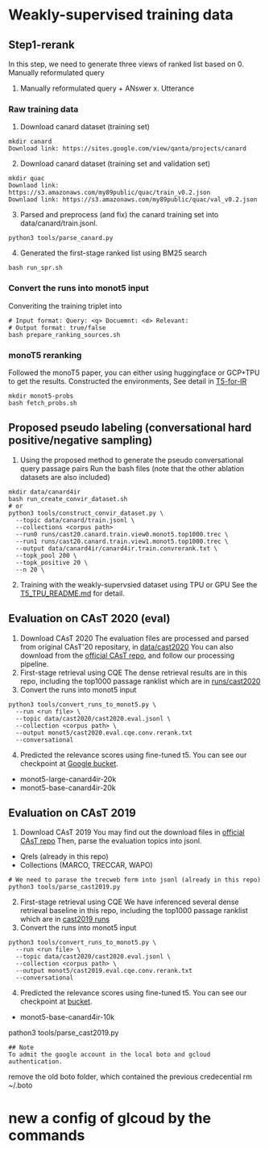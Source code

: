 # Weakly-supervised training data

## Step1-rerank
In this step, we need to generate three views of ranked list based on 
0. Manually reformulated query
1. Manually reformulated query + ANswer
x. Utterance

### Raw training data 
1. Download canard dataset (training set)
```
mkdir canard
Download link: https://sites.google.com/view/qanta/projects/canard
```
2. Download canard dataset (training set and validation set)
```
mkdir quac
Downlaod link: https://s3.amazonaws.com/my89public/quac/train_v0.2.json
Downlaod link: https://s3.amazonaws.com/my89public/quac/val_v0.2.json
```
3. Parsed and preprocess (and fix) the canard training set into data/canard/train.jsonl.
```
python3 tools/parse_canard.py 
```
4. Generated the first-stage ranked list using BM25 search
```
bash run_spr.sh
```

### Convert the runs into monot5 input
Converiting the training triplet into
```
# Input format: Query: <q> Docuemnt: <d> Relevant: 
# Output format: true/false
bash prepare_ranking_sources.sh
```

### monoT5 reranking
Followed the monoT5 paper, you can either using huggingface or GCP+TPU to get the results. 
Constructed the environments, See detail in [T5-for-IR](#)
```
mkdir monot5-probs
bash fetch_probs.sh
```

## Proposed pseudo labeling (conversational hard positive/negative sampling) 
1. Using the proposed method to generate the pseudo conversational query passage pairs
Run the bash files (note that the other ablation datasets are also included)
```
mkdir data/canard4ir
bash run_create_convir_dataset.sh
# or 
python3 tools/construct_convir_dataset.py \
  --topic data/canard/train.jsonl \
  --collections <corpus path>
  --run0 runs/cast20.canard.train.view0.monot5.top1000.trec \
  --run1 runs/cast20.canard.train.view1.monot5.top1000.trec \
  --output data/canard4ir/canard4ir.train.convrerank.txt \
  --topk_pool 200 \
  --topk_positive 20 \
  --n 20 \
```
2. Training with the weakly-supervsied dataset using TPU or GPU
See the [T5_TPU_README.md](T5_TPU_README.md) for detail.

## Evaluation on CAsT 2020 (eval)
1. Download CAsT 2020
The evaluation files are processed and parsed from original CAsT'20 repositary, in [data/cast2020](data/cast2020/)
You can also download from the [official CAsT repo](#), and follow our processing pipeline.
2. First-stage retrieval using CQE
The dense retrieval results are in this repo, including the top1000 passage ranklist which are in [runs/cast2020](runs/cast2020/)
3. Convert the runs into monot5 input
```
python3 tools/convert_runs_to_monot5.py \
  --run <run file> \
  --topic data/cast2020/cast2020.eval.jsonl \ 
  --collection <corpus path> \
  --output monot5/cast2020.eval.cqe.conv.rerank.txt 
  --conversational
```
4. Predicted the relevance scores using fine-tuned t5. You can see our checkpoint at [Google bucket](#).
- monot5-large-canard4ir-20k
- monot5-base-canard4ir-20k

## Evaluation on CAsT 2019
1. Download CAsT 2019
You may find out the download files in [official CAsT repo](#)
Then, parse the evaluation topics into jsonl.
- Qrels (already in this repo)
- Collections (MARCO, TRECCAR, WAPO)
```
# We need to parase the trecweb form into jsonl (already in this repo)
python3 tools/parse_cast2019.py
```
2. First-stage retrieval using CQE
We have inferenced several dense retrieval baseline in this repo, including the top1000 passage ranklist which are in [cast2019 runs](runs/cast2019/)
3. Convert the runs into monot5 input
```
python3 tools/convert_runs_to_monot5.py \
  --run <run file> \
  --topic data/cast2020/cast2020.eval.jsonl \ 
  --collection <corpus path> \
  --output monot5/cast2019.eval.cqe.conv.rerank.txt 
  --conversational
```
4. Predicted the relevance scores using fine-tuned t5. You can see our checkpoint at [bucket](#).
- monot5-base-canard4ir-10k

pathon3 tools/parse_cast2019.py
```
## Note
To admit the google account in the local boto and gcloud authentication.

```
remove the old boto folder, which contained the previous credecential
rm ~/.boto

# new a config of glcoud by the commands

```

